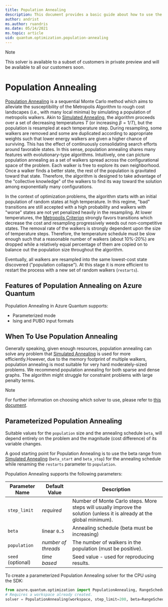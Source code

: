 ```yaml
---
title: Population Annealing
description: This document provides a basic guide about how to use the Population Annealing solver in Azure Quantum.
author: andrist
ms.author: ruandris
ms.date: 05/14/2021
ms.topic: article
uid: quantum.optimization.population-annealing
---
```


> [!NOTE]
> This solver is available to a subset of customers in private preview and will
> be available to all our customers soon.

# Population Annealing

[Population Annealing](https://arxiv.org/abs/1006.0252) is a sequential Monte
Carlo method which aims to alleviate the susceptibility of the Metropolis
Algorithm to rough cost landscapes (i.e., with many local minima) by simulating
a population of metropolis walkers. Akin to
[Simulated Annealing](xref:microsoft.quantum.optimization.simulated-annealing),
the algorithm proceeds over a set of decreasing temperatures $T$ (or increasing
$\beta = 1/T$), but the population is resampled at each temperature step.
During resampling, some walkers are removed and some are duplicated
according to appropriate weights such that lower energy walkers are given a
higher chance of surviving. This has the effect of continuously consolidating
search efforts around favorable states. In this sense, population annealing
shares many features with evolutionary-type algorithms. Intuitively, one can
picture population annealing as a set of walkers spread across the
configurational space of the problem.  Each walker is free to explore its own
neighborhood. Once a walker finds a better state, the rest of the population is
gravitated toward that state.  Therefore, the algorithm is designed to take
advantage of the "collective knowledge" of the walkers to find its way toward
the solution among exponentially many configurations.

In the context of optimization problems, the algorithm starts with an initial
population of random states at high temperature. In this regime, "bad" transitions
are still accepted with a high probability and walkers with "worse" states are not
yet penalized heavily in the resampling. At lower temperatures, the
[Metropolis Criterion](https://aip.scitation.org/doi/10.1063/1.4904889)
strongly favors transitions which decrease the cost and resampling progressively
weeds out non-competitive states. The removal rate of the walkers is strongly
dependent upon the size of temperature steps. Therefore, the temperature
schedule must be slow enough such that a reasonable number of walkers (about 10%-20%)
are dropped while a relatively equal percentage of them are copied on to balance out the
population size throughout the algorithm.

Eventually, all walkers are resampled into the same lowest-cost state discovered
("population collapse"). At this stage it is more efficient to restart the process
with a new set of random walkers (`restarts`).

## Features of Population Annealing on Azure Quantum

Population Annealing in Azure Quantum supports:

- Parameterized mode
- Ising and PUBO input formats

## When To Use Population Annealing

Generally speaking, given enough resources, population annealing can solve any
problem that
[Simulated Annealing](xref:microsoft.quantum.optimization.simulated-annealing)
is used for more efficiently.However, due to
the memory footprint of multiple walkers, population annealing is most suitable
for very hard moderately-sized problems.  We recommend population annealing for
both sparse and dense graphs. The algorithm might struggle for constraint
problems with large penalty terms.

> [!NOTE]
> For further information on choosing which solver to use, please refer to
> [this document](xref:microsoft.quantum.optimization.choose-solver).

## Parameterized Population Annealing

Suitable values for the `population` size and the annealing schedule `beta`,
will depend entirely on the problem and the magnitude (cost difference) of its
variable changes.

A good starting point for Population Annealing is to use the beta range from
[Simulated Annealing](xref:microsoft.quantum.optimization.simulated-annealing)
(`beta_start` and `beta_stop`) for the annealing schedule while renaming the
`restarts` parameter to `population`.

Population Annealing supports the following parameters:

| Parameter Name           | Default Value   | Description |
|--------------------------|-----------------|-------------|
| `step_limit`             | _required_      | Number of Monte Carlo steps. More steps will usually improve the solution (unless it is already at the global minimum). |
| `beta`                   | linear `0`..`5` | Annealing schedule (beta must be increasing) |
| `population`             | _number of threads_ | The number of walkers in the population (must be positive). |
| `seed` (optional)        | _time based_    | Seed value - used for reproducing results. |

To create a parameterized Population Annealing solver for the CPU using the SDK:

```python
from azure.quantum.optimization import PopulationAnnealing, RangeSchedule
# Requires a workspace already created.
solver = PopulationAnnealing(workspace, step_limit=200, beta=RangeSchedule("linear", 0, 5), population=128, seed=42)
```
